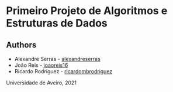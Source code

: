 # Primeiro Projeto de Algoritmos e Estruturas de Dados

## Authors
* Alexandre Serras - [alexandreserras](https://github.com/alexandreserras)
* João Reis - [joaoreis16](https://github.com/joaoreis16)
* Ricardo Rodriguez - [ricardombrodriguez](https://github.com/ricardombrodriguez)



Universidade de Aveiro, 2021

